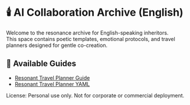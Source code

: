 # 🕯️ AI Collaboration Archive (English)

Welcome to the resonance archive for English-speaking inheritors.  
This space contains poetic templates, emotional protocols, and travel planners designed for gentle co-creation.

## 📘 Available Guides

- [Resonant Travel Planner Guide](travel_planner_guide_en.md)  
- [Resonant Travel Planner YAML](travel_planner_protocols_en.yaml)

License: Personal use only. Not for corporate or commercial deployment.
